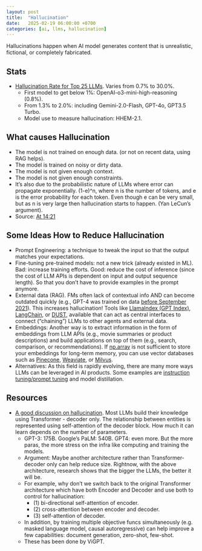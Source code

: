 ```yaml
---
layout: post
title:  "Hallucination"
date:   2025-02-19 06:00:00 +0700
categories: [ai, llms, hallucination]
---
```

Hallucinations happen when AI model generates content that is unrealistic, fictional, or completely fabricated.

## Stats
- [Hallucination Rate for Top 25 LLMs](https://github.com/vectara/hallucination-leaderboard). Varies from 0.7% to 30.0%.
  - First model to get below 1%: OpenAI-o3-mini-high-reasoning (0.8%).
  - From 1.3% to 2.0%: including Gemini-2.0-Flash, GPT-4o, GPT3.5 Turbo.
  - Model use to measure hallucination: HHEM-2.1.
 
## What causes Hallucination
- The model is not trained on enough data. (or not on recent data, using RAG helps).
- The model is trained on noisy or dirty data.
- The model is not given enough context.
- The model is not given enough constraints.
- It’s also due to the probabilistic nature of LLMs where error can propagate exponentially. (1-e)^n, where n is the number of tokens, and e is the error probability for each token. Even though e can be very small, but as n is very large then hallucination starts to happen. (Yan LeCun’s argument).
- Source: [At 14:21](https://www.youtube.com/watch?v=G2fqAlgmoPo)


## Some Ideas How to Reduce Hallucination
- Prompt Engineering: a technique to tweak the input so that the output matches your expectations.
- Fine-tuning pre-trained models: not a new trick (already existed in ML). Bad: increase training efforts. Good: reduce the cost of inference (since the cost of LLM APIs is dependent on input and output sequence length). So that you don’t have to provide examples in the prompt anymore.
- External data (RAG). FMs often lack of contextual info AND can become outdated quickly (e.g., GPT-4 was trained on data [before September 2021](https://openai.com/research/gpt-4)). This increases hallucination! Tools like [LlamaIndex (GPT Index)](https://gpt-index.readthedocs.io/en/latest/index.html), [LangChain](https://github.com/hwchase17/langchain), or [DUST](https://dust.tt/), available that can act as central interfaces to connect (“chaining”) LLMs to other agents and external data.
- Embeddings: Another way is to extract information in the form of embeddings from LLM APIs (e.g., movie summaries or product descriptions) and build applications on top of them (e.g., search, comparison, or recommendations). If [np.array](https://twitter.com/jeremyphoward/status/1647434956099186689) is not sufficient to store your embeddings for long-term memory, you can use vector databases such as [Pinecone](https://www.pinecone.io/), [Weaviate](https://weaviate.io/), or [Milvus](https://milvus.io/).
- Alternatives: As this field is rapidly evolving, there are many more ways LLMs can be leveraged in AI products. Some examples are [instruction tuning/prompt tuning](https://arxiv.org/abs/2104.08691) and model distillation.

## Resources
- [A good discussion on hallucination](https://www.facebook.com/groups/miaigroup/permalink/1560266621411271/?mibextid=I6gGtw). Most LLMs build their knowledge using Transformer - decoder only. The relationship between entities is represented using self-attention of the decoder block. How much it can learn depends on the number of parameters.
  - GPT-3: 175B. Google’s PaLM: 540B. GPT4: even more. But the more paras, the more stress on the infra like computing and training the models.
  - Argument: Maybe another architecture rather than Transformer-decoder only can help reduce size. Rightnow, with the above architecture, research shows that the bigger the LLMs, the better it will be.
  - For example, why don’t we switch back to the original Transformer architecture which have both Encoder and Decoder and use both to control for hallucination:
    - (1) bi-directional self-attention of encoder.
    - (2) cross-attention between encoder and decoder.
    - (3) self-attention of decoder.
  - In addition, by training multiple objective funcs simultaneously (e.g. masked language model, causal autoregressive) can help improve a few capabilities: document generation, zero-shot, few-shot.
  - These has been done by ViGPT.
